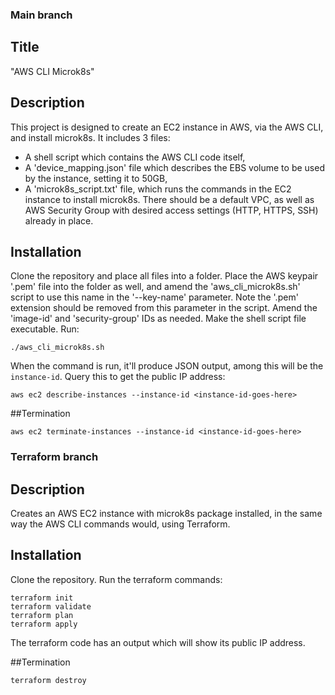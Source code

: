 ### Main branch

## Title
"AWS CLI Microk8s"

## Description
This project is designed to create an EC2 instance in AWS, via the AWS CLI, and install microk8s. It includes 3 files:
- A shell script which contains the AWS CLI code itself,
- A 'device_mapping.json' file which describes the EBS volume to be used by the instance, setting it to 50GB,
- A 'microk8s_script.txt' file, which runs the commands in the EC2 instance to install microk8s.
There should be a default VPC, as well as AWS Security Group with desired access settings (HTTP, HTTPS, SSH) already in place.

## Installation
Clone the repository and place all files into a folder. 
Place the AWS keypair '.pem' file into the folder as well, and amend the 'aws_cli_microk8s.sh' script to use this name in the '--key-name' parameter. Note the '.pem' extension should be removed from this parameter in the script.
Amend the 'image-id' and 'security-group' IDs as needed.
Make the shell script file executable.
Run: 
```
./aws_cli_microk8s.sh
```

When the command is run, it'll produce JSON output, among this will be the `instance-id`. Query this to get the public IP address:

```
aws ec2 describe-instances --instance-id <instance-id-goes-here>
```

##Termination

```
aws ec2 terminate-instances --instance-id <instance-id-goes-here>
```


### Terraform branch

## Description
Creates an AWS EC2 instance with microk8s package installed, in the same way the AWS CLI commands would, using Terraform.

## Installation
Clone the repository.
Run the terraform commands:
```
terraform init
terraform validate
terraform plan
terraform apply
```
The terraform code has an output which will show its public IP address.

##Termination

```
terraform destroy
```
